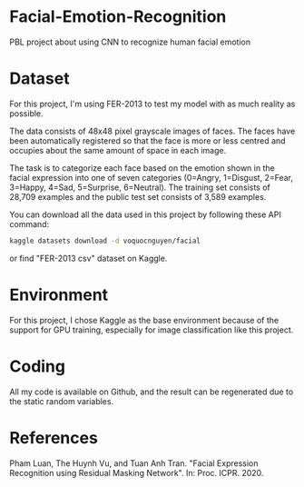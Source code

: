 # Facial-Emotion-Recognition
PBL project about using CNN to recognize human facial emotion
# Dataset
For this project, I'm using FER-2013 to test my model with as much reality as possible.

The data consists of 48x48 pixel grayscale images of faces. The faces have been automatically registered so that the face is more or less centred and occupies about the same amount of space in each image.

The task is to categorize each face based on the emotion shown in the facial expression into one of seven categories (0=Angry, 1=Disgust, 2=Fear, 3=Happy, 4=Sad, 5=Surprise, 6=Neutral). The training set consists of 28,709 examples and the public test set consists of 3,589 examples.

You can download all the data used in this project by following these API command:
```bash
kaggle datasets download -d voquocnguyen/facial
```
or find "FER-2013 csv" dataset on Kaggle.
# Environment
For this project, I chose Kaggle as the base environment because of the support for GPU training, especially for image classification like this project.
# Coding
All my code is available on Github, and the result can be regenerated due to the static random variables.
# References
Pham Luan, The Huynh Vu, and Tuan Anh Tran. "Facial Expression Recognition using Residual Masking Network". In: Proc. ICPR. 2020.
